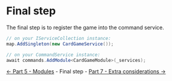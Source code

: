 ﻿Final step
==========

The final step is to register the game into the command service.
```cs
// on your IServiceCollection instance:
map.AddSingleton(new CardGameService());

// on your CommandService instance:
await commands.AddModule<CardGameModule>(_services);
```

[<- Part 5 - Modules](5-Modules.md) - Final step - [Part 7 - Extra considerations ->](7-ExtraConsiderations.md)
